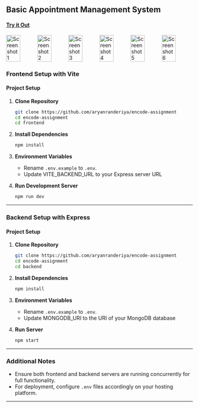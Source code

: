 ## Basic Appointment Management System
#### [Try it Out](https://encode-aryan.vercel.app/) 

<div style="display:flex;">
    <img src="https://github.com/user-attachments/assets/83c6998c-b1b7-45ff-8f2f-75318257c3bc" alt="Screenshot 1" width="45%" />
    <img src="https://github.com/user-attachments/assets/671501b3-b2b5-4bb2-b0d1-b39fec761419" alt="Screenshot 2" width="45%" />
    <img src="https://github.com/user-attachments/assets/51883acd-078d-4761-b163-82527ef823df" alt="Screenshot 3" width="45%" />
    <img src="https://github.com/user-attachments/assets/2d7e1725-33e5-48fe-a2a9-fb193ca970b0" alt="Screenshot 4" width="45%" />
    <img src="https://github.com/user-attachments/assets/cd53d584-dbbb-484d-9d70-abbcba7ae8fc" alt="Screenshot 5" width="45%" />
    <img src="https://github.com/user-attachments/assets/6929fd3f-ca9e-4e57-89eb-a57ae003c251" alt="Screenshot 6" width="45%" />
</div>

### Frontend Setup with Vite

#### Project Setup

1. **Clone Repository**

   ```bash
   git clone https://github.com/aryanranderiya/encode-assignment
   cd encode-assignment
   cd frontend
   ```

2. **Install Dependencies**

   ```bash
   npm install
   ```

3. **Environment Variables**

   - Rename `.env.example` to `.env`.
   - Update VITE_BACKEND_URL to your Express server URL

4. **Run Development Server**
   ```bash
   npm run dev
   ```

---

### Backend Setup with Express

#### Project Setup

1. **Clone Repository**

   ```bash
   git clone https://github.com/aryanranderiya/encode-assignment
   cd encode-assignment
   cd backend
   ```

2. **Install Dependencies**

   ```bash
   npm install
   ```

3. **Environment Variables**

   - Rename `.env.example` to `.env`.
   - Update MONGODB_URI to the URI of your MongoDB database

4. **Run Server**
   ```bash
   npm start
   ```

---

### Additional Notes

- Ensure both frontend and backend servers are running concurrently for full functionality.
- For deployment, configure `.env` files accordingly on your hosting platform.

---
